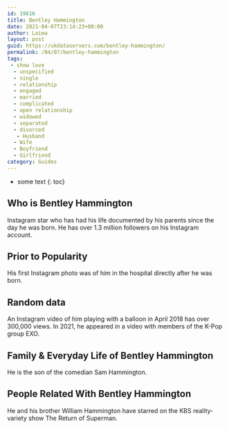 ```yaml
---
id: 19616
title: Bentley Hammington
date: 2021-04-07T23:14:23+00:00
author: Laima
layout: post
guid: https://ukdataservers.com/bentley-hammington/
permalink: /04/07/bentley-hammington
tags:
 - show love
  - unspecified
  - single
  - relationship
  - engaged
  - married
  - complicated
  - open relationship
  - widowed
  - separated
  - divorced
   - Husband
  - Wife
  - Boyfriend
  - Girlfriend
category: Guides
---
```


* some text
{: toc}


## Who is Bentley Hammington
                  
                  
                  
Instagram star who has had his life documented by his parents since the day he was born. He has over 1.3 million followers on his Instagram account.
                  
              
            
              
            
                
                
                
## Prior to Popularity
                  
                  
                  
His first Instagram photo was of him in the hospital directly after he was born.
                  
              
            
              
            
                
                
                
## Random data
                  
                  
                  
An Instagram video of him playing with a balloon in April 2018 has over 300,000 views. In 2021, he appeared in a video with members of the K-Pop group EXO. 
                  
              
            
              
            
                
                
                
## Family & Everyday Life of Bentley Hammington
                  
                  
                  
He is the son of the comedian Sam Hammington. 
                  
              
            
              
            
                
                
                
## People Related With Bentley Hammington
                  
                  
                  
He and his brother William Hammington have starred on the KBS reality-variety show The Return of Superman.
                  
              
            
              
            
                
              
            
              
              
            
            
              
            
          
          
          